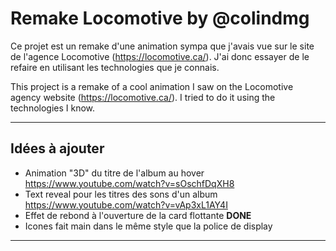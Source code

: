 # Remake Locomotive by @colindmg

Ce projet est un remake d'une animation sympa que j'avais vue sur le site de l'agence Locomotive (https://locomotive.ca/). J'ai donc essayer de le refaire en utilisant les technologies que je connais.

This project is a remake of a cool animation I saw on the Locomotive agency website (https://locomotive.ca/). I tried to do it using the technologies I know.

---

## Idées à ajouter

- Animation "3D" du titre de l'album au hover https://www.youtube.com/watch?v=sOschfDqXH8
- Text reveal pour les titres des sons d'un album https://www.youtube.com/watch?v=vAp3xL1AY4I
- Effet de rebond à l'ouverture de la card flottante **DONE**
- Icones fait main dans le même style que la police de display

---
